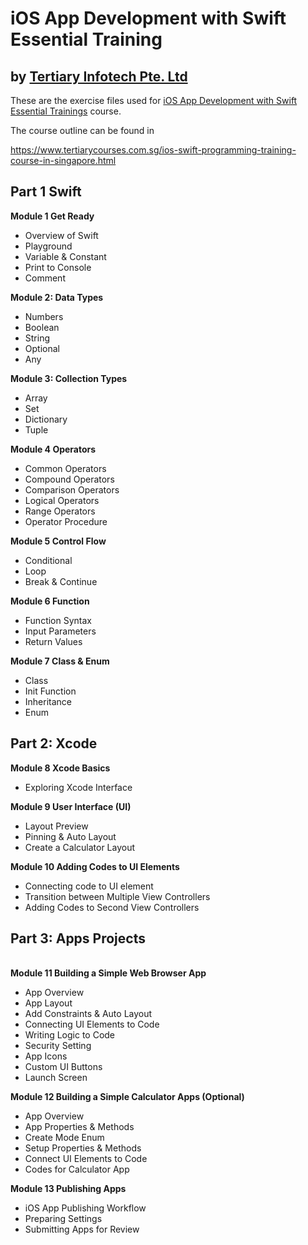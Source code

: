 # iOS App Development with Swift Essential Training
## by [Tertiary Infotech Pte. Ltd](https://www.tertiarycourses.com.sg/)

These are the exercise files used for [iOS App Development with Swift Essential Trainings](https://www.tertiarycourses.com.sg/ios-swift-programming-training-course-in-singapore.html) course. 

The course outline can be found in 

https://www.tertiarycourses.com.sg/ios-swift-programming-training-course-in-singapore.html

<h2>Part 1 Swift</h2>
<p><strong>Module 1 Get Ready</strong> </p>
<ul>
<li>Overview of Swift</li>
<li>Playground</li>
<li>Variable &amp; Constant</li>
<li>Print to Console</li>
<li>Comment</li>
</ul>
<p><strong>Module 2: Data Types</strong></p>
<ul>
<li>Numbers</li>
<li>Boolean&nbsp;</li>
<li>String</li>
<li>Optional</li>
<li>Any</li>
</ul>
<p><strong>Module 3: Collection Types</strong></p>
<ul>
<li>Array&nbsp;</li>
<li>Set</li>
<li>Dictionary</li>
<li>Tuple</li>
</ul>
<p><strong>Module 4 Operators</strong> </p>
<ul>
<li>Common Operators</li>
<li>Compound Operators</li>
<li>Comparison Operators</li>
<li>Logical Operators</li>
<li>Range Operators</li>
<li>Operator Procedure</li>
</ul>
<p><strong>Module 5 Control Flow</strong> </p>
<ul>
<li>Conditional&nbsp;</li>
<li>Loop</li>
<li>Break &amp; Continue</li>
</ul>
<p><strong>Module 6 Function</strong> </p>
<ul>
<li>Function Syntax</li>
<li>Input Parameters</li>
<li>Return Values</li>
</ul>
<p><strong>Module 7 Class &amp; Enum</strong></p>
<ul>
<li>Class</li>
<li>Init Function</li>
<li>Inheritance</li>
<li>Enum</li>
</ul>
<h2>Part 2: Xcode</h2>
<p><strong>Module 8 Xcode Basics</strong> </p>
<ul>
<li>Exploring Xcode Interface</li>
</ul>
<p><strong>Module 9 User Interface (UI)</strong> </p>
<ul>
<li>Layout Preview</li>
<li>Pinning &amp; Auto Layout</li>
<li>Create a Calculator Layout</li>
</ul>
<p><strong>Module 10 Adding Codes to UI Elements</strong></p>
<ul>
<li>Connecting code to UI element</li>
<li>Transition between Multiple View Controllers</li>
<li>Adding Codes to Second View Controllers</li>
</ul>
<h2>Part 3: Apps Projects</h2>
<p><br /><strong>Module 11 Building a Simple Web Browser App</strong> </p>
<ul>
<li>App Overview</li>
<li>App Layout</li>
<li>Add Constraints &amp; Auto Layout</li>
<li>Connecting UI Elements to Code</li>
<li>Writing Logic to Code</li>
<li>Security Setting</li>
<li>App Icons</li>
<li>Custom UI Buttons</li>
<li>Launch Screen</li>
</ul>
<p><strong>Module 12 Building a Simple Calculator Apps (Optional)</strong> </p>
<ul>
<li>App Overview</li>
<li>App Properties &amp; Methods</li>
<li>Create Mode Enum</li>
<li>Setup Properties &amp; Methods</li>
<li>Connect UI Elements to Code</li>
<li>Codes for Calculator App</li>
</ul>
<p><strong>Module 13 Publishing Apps</strong> </p>
<ul>
<li>iOS App Publishing Workflow</li>
<li>Preparing Settings</li>
<li>Submitting Apps for Review</li>
</ul>
